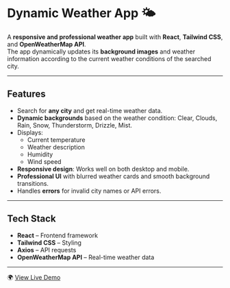 # Dynamic Weather App 🌤️

A **responsive and professional weather app** built with **React**, **Tailwind CSS**, and **OpenWeatherMap API**.  
The app dynamically updates its **background images** and weather information according to the current weather conditions of the searched city.

---

## Features

- Search for **any city** and get real-time weather data.  
- **Dynamic backgrounds** based on the weather condition: Clear, Clouds, Rain, Snow, Thunderstorm, Drizzle, Mist.  
- Displays:  
  - Current temperature  
  - Weather description  
  - Humidity  
  - Wind speed  
- **Responsive design**: Works well on both desktop and mobile.  
- **Professional UI** with blurred weather cards and smooth background transitions.  
- Handles **errors** for invalid city names or API errors.  

---

## Tech Stack

- **React** – Frontend framework  
- **Tailwind CSS** – Styling  
- **Axios** – API requests  
- **OpenWeatherMap API** – Real-time weather data  

---

🌍 [View Live Demo](https://weather-psi-wheat-89.vercel.app/)
